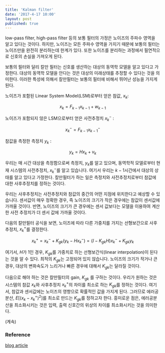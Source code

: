 ```yaml
---
title: 'Kalman filter'
date: '2017-4-17 10:00'
layout: post
published: true
---
```


low-pass filter, high-pass filter 등의 보통 필터의 가정은 노이즈의 주파수 영역을 알고 있다는 것이다. 하지만, 노이즈는 모든 주파수 영역을 가지기 때문에 보통의 필터는 노이즈만을 완전히 분리하는데 한계가 있다. 또한 노이즈를 분리하는 과정에서 필연적으로 신호의 손실을 가져오게 된다. 

보통의 필터와 달리 칼만 필터는 신호를 생산하는 대상의 동역학 모델을 알고 있다고 가정한다. 대상의 동역학 모델을 안다는 것은 대상의 미래상태를 추정할 수 있다는 것을 의미한다. 이러한 특성에 의해서 칼만필터는 보통의 필터에 비해서 뛰어난 성능을 가지게 된다. 

노이즈가 포함된 Linear System Model(LSM)로부터 얻은 참값, $x_k$: 

$$x_k = F_{k-1} x_{k-1} + w_{k-1}$$

노이즈가 포함되지 않은 LSM으로부터 얻은 사전추정치 $x_{k}^{-}$ :

$$x_{k}^{-}=F_{k-1} x_{k-1}^-$$

참값을 측정한 측정치 $y_{k}$ :

$$y_{k} = H x_{k} + v_{k}$$

우리는 매 시간 대상을 측정함으로써 측정치, $y_k$를 알고 있으며, 동역학적 모델로부터 현재 시스템의 사전추정치, $x_k^-$를 알고 있습니다. 여기서 우리는 $k-1$시간에서 대상의 상태를 알고 있다고 가정한다. 칼만필터가 하는 일은 측정치와 사전추정치로부터 참값에 대한 사후추정치를 정하는 것이다.

우리는 사후추정치는 사전추정치와 참값의 중간의 어떤 지점에 위치한다고 예상할 수 있습니다. 센서값이 매우 정확한 경우, 즉 노이즈의 크기가 작은 경우에는 참값이 센서값에 가까울 것이다. 반면, 노이즈의 크기가 큰 경우에는 센서 값보다는 모델을 이용하여 계산한 사전 추정치가 더 센서 값에 가까울 것이다.

다음의 칼만필터 공식을 보면, 노이즈에 따라 다른 가중치를 가지는 선형보간으로 사후추정치, $x_k^+$를 결정한다.

$$x_k^+ = x_k^- + K_{gk} (y_k - Hx_{k}^{-}) = (I - K_{gk} H) x_k^- + K_{gk} y_k$$

여기서, $H$가 1인 경우, $K_{gk}$를 가중치로 하는 선형보간식(linear interpolation)이 된다는 것을 알 수 있다. 최적의 $K_{gk}$는 고정되어 있지 않습니다. 노이즈의 크기가 작거나 큰 경우, 대상의 변화속도가 느리거나 빠른 경우에 대해서 $K_{gk}$는 달라질 것이다.

다음으로 해야 하는 것은 칼만필터의 gain, $K_{gk}$ 를 구하는 것이다. 우리가 원하는 것은 시스템의 참값 $x_k$와 사후추정치 $x_k^+$의 차이를 최소로 하는 $K_{gk}$를 정하는 것이다. 여기서, 참값과 센서값에는 노이즈의 영향으로 확률적인 값을 가지게 된다. 그러므로 에러공분산, $E[(x_k-x_k^+)^2]$를 최소로 만드는 $K_{gk}$를 정하고자 한다. 흥미로운 점은, 에러공분산을 최소화시키는 것은 입력, 출력 신호간의 위상의 차이를 최소화시키는 것을 의미한다. 

(계속)

### Reference

[blog article](http://bilgin.esme.org/BitsAndBytes/KalmanFilterforDummies)



